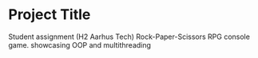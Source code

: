 
# Project Title

Student assignment (H2 Aarhus Tech)
Rock-Paper-Scissors RPG console game.
showcasing OOP and multithreading

